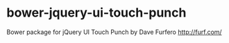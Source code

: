 bower-jquery-ui-touch-punch
===========================

Bower package for jQuery UI Touch Punch by Dave Furfero http://furf.com/
